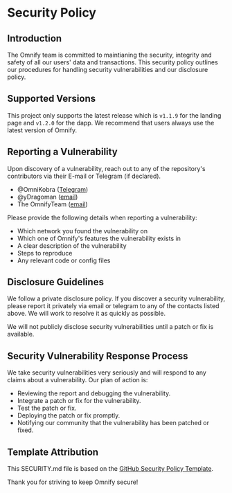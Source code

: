 # Security Policy

## Introduction

The Omnify team is committed to maintianing the security, integrity and safety of all our users' data and transactions. This security policy outlines our procedures for handling security vulnerabilities and our disclosure policy.

## Supported Versions

This project only supports the latest release which is `v1.1.9` for the landing page and `v1.2.0` for the dapp. We recommend that users always use the latest version of Omnify.

## Reporting a Vulnerability

Upon discovery of a vulnerability, reach out to any of the repository's contributors via their E-mail or Telegram (if declared).
* @OmniKobra ([Telegram](https://t.me/omnikobra))
* @yDragoman ([email](mailto:omnikobra@yahoo.com))
* The OmnifyTeam ([email](mailto:general@omnify.finance))

Please provide the following details when reporting a vulnerability:

* Which network you found the vulnerability on
* Which one of Omnify's features the vulnerability exists in
* A clear description of the vulnerability
* Steps to reproduce
* Any relevant code or config files

## Disclosure Guidelines

We follow a private disclosure policy. If you discover a security vulnerability, please report it privately via email or telegram to any of the contacts listed above. We will work to resolve it as quickly as possible.

We will not publicly disclose security vulnerabilities until a patch or fix is available.

## Security Vulnerability Response Process

We take security vulnerabilities very seriously and will respond to any claims about a vulnerability. Our plan of action is:

* Reviewing the report and debugging the vulnerability.
* Integrate a patch or fix for the vulnerability.
* Test the patch or fix.
* Deploying the patch or fix promptly.
* Notifying our community that the vulnerability has been patched or fixed.

## Template Attribution

This SECURITY.md file is based on the [GitHub Security Policy Template](https://docs.github.com/en/code-security/getting-started/adding-a-security-policy-to-your-repository).

Thank you for striving to keep Omnify secure!
